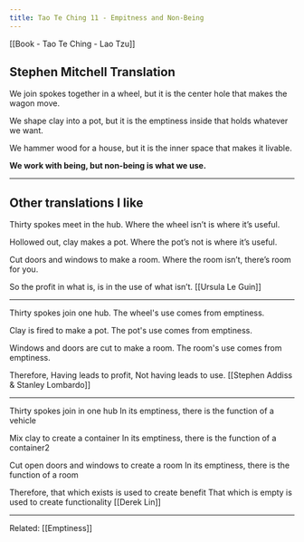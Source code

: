 ```yaml
---
title: Tao Te Ching 11 - Empitness and Non-Being
---
```

[[Book - Tao Te Ching - Lao Tzu]]

## Stephen Mitchell Translation
We join spokes together in a wheel,
but it is the center hole
that makes the wagon move.

We shape clay into a pot,
but it is the emptiness inside
that holds whatever we want.

We hammer wood for a house,
but it is the inner space
that makes it livable.

**We work with being,
but non-being is what we use.**

-------------------
## Other translations I like
Thirty spokes meet in the hub.
Where the wheel isn’t is where it’s useful.

Hollowed out, clay makes a pot.
Where the pot’s not is where it’s useful.

Cut doors and windows to make a room.
Where the room isn’t, there’s room for you.

So the profit in what is, is in the use of what isn’t. [[Ursula Le Guin]]

-------------------

Thirty spokes join one hub.
The wheel's use comes from emptiness.

Clay is fired to make a pot.
The pot's use comes from emptiness.

Windows and doors are cut to make a room.
The room's use comes from emptiness.

Therefore, Having leads to profit, Not having leads to use. [[Stephen Addiss & Stanley Lombardo]]

-------------------

Thirty spokes join in one hub
In its emptiness, there is the function of a vehicle

Mix clay to create a container
In its emptiness, there is the function of a container2

Cut open doors and windows to create a room
In its emptiness, there is the function of a room

Therefore, that which exists is used to create benefit
That which is empty is used to create functionality [[Derek Lin]]

-------------------
Related: [[Emptiness]]